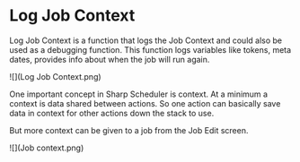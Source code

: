 # Log Job Context

Log Job Context is a function that logs the Job Context and could also be used as a debugging function. This function logs variables like tokens, meta dates, provides info about when the job will run again.

![](Log Job Context.png)

One important concept in Sharp Scheduler is context. At a minimum a context is data shared between actions. So one action can basically save data in context for other actions down the stack to use.

But more context can be given to a job from the Job Edit screen.

![](Job context.png)
